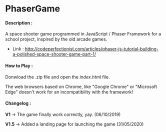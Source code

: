 # PhaserGame
#### Description :
A space shooter game programmed in JavaScript / Phaser Framework for a school project, inspired by the old arcade games.

- Link : http://codeperfectionist.com/articles/phaser-js-tutorial-building-a-polished-space-shooter-game-part-1/

#### How to Play :
Donwload the .zip file and open the *index.html* file.

The web browsers based on Chrome, like "Google Chrome" or "Microsoft Edge" doesn't work for an incompatibility with the framework!

#### Changelog :
**V1** -> The game finally work correctly, yay. (06/10/2019)

**V1.5** -> Added a landing page for launching the game (31/05/2020)
